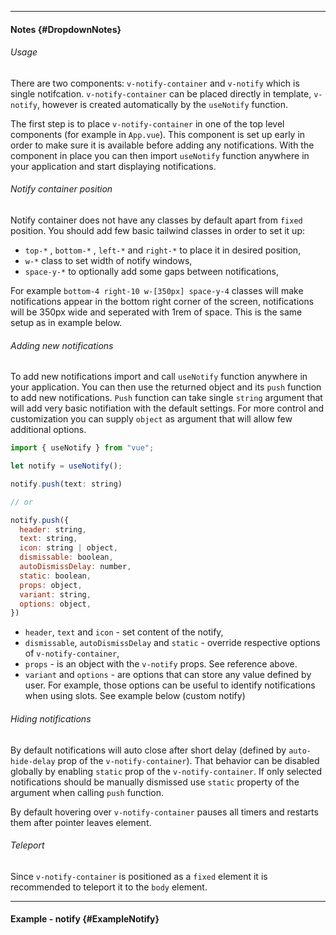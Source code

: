 ___

#### Notes {#DropdownNotes}

###### Usage

There are two components: `v-notify-container` and `v-notify` which is single notifcation. `v-notify-container` can be placed directly in template, `v-notify`, however is created automatically by the `useNotify` function.

The first step is to place `v-notify-container` in one of the top level components (for example in `App.vue`). This component is set up early in order to make sure it is available before adding any notifications. With the component in place you can then import `useNotify` function anywhere in your application and start displaying notifications.

###### Notify container position

Notify container does not have any classes by default apart from `fixed` position. You should add few basic tailwind classes in order to set it up:

- `top-*` , `bottom-*` , `left-*` and `right-*` to place it in desired position,
- `w-*` class to set width of notify windows,
- `space-y-*` to optionally add some gaps between notifications,

For example `bottom-4 right-10 w-[350px] space-y-4` classes will make notifications appear in the bottom right corner of the screen, notifications will be 350px wide and seperated with 1rem of space. This is the same setup as in example below.

###### Adding new notifications

To add new notifications import and call `useNotify` function anywhere in your application. You can then use the returned object and its `push` function to add new notifications. `Push` function can take single `string` argument that will add very basic notifiation with the default settings. For more control and customization you can supply `object` as argument that will allow few additional options.

```javascript
import { useNotify } from "vue";

let notify = useNotify();

notify.push(text: string)

// or

notify.push({
  header: string,
  text: string,
  icon: string | object,
  dismissable: boolean,
  autoDismissDelay: number,
  static: boolean,
  props: object,
  variant: string,
  options: object,
})
```

- `header`, `text` and `icon` - set content of the notify,
- `dismissable`, `autoDismissDelay` and `static` - override respective options of `v-notify-container`,
- `props` - is an object with the `v-notify` props. See reference above.
- `variant` and `options` - are options that can store any value defined by user. For example, those options can be useful to identify notifications when using slots. See example below (custom notify)

###### Hiding notifications

By default notifications will auto close after short delay (defined by `auto-hide-delay` prop of the `v-notify-container`). That behavior can be disabled globally by enabling `static` prop of the `v-notify-container`. If only selected notifications should be manually dismissed use `static` property of the argument when calling `push` function. 

By default hovering over `v-notify-container` pauses all timers and restarts them after pointer leaves element.

###### Teleport

Since `v-notify-container` is positioned as a `fixed` element it is recommended to teleport it to the `body` element.

---

#### Example - notify {#ExampleNotify}

<example name="ExampleNotify"></example>
